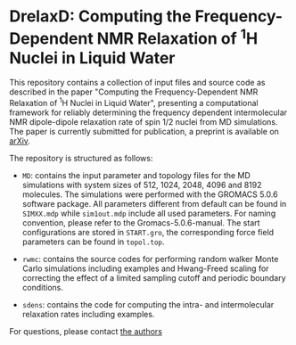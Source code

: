 # DrelaxD: Computing the Frequency-Dependent NMR Relaxation of <sup>1</sup>H Nuclei in Liquid Water

This repository contains a collection of input files and source code as described in the paper "Computing the Frequency-Dependent NMR Relaxation of <sup>1</sup>H Nuclei in Liquid Water", presenting a computational framework for reliably determining the frequency dependent intermolecular NMR dipole-dipole relaxation rate of spin 1/2 nuclei from MD simulations. The paper is currently submitted for publication, a preprint is available on [arXiv](https://arxiv.org/abs/2312.02712).

The repository is structured as follows:
* `MD`: contains the input parameter and topology files for the MD simulations with system sizes of 512, 1024, 2048, 4096 and 8192 molecules. The simulations were performed with the GROMACS 5.0.6 software package. All parameters different from default can be found in `SIMXX.mdp` while `sim1out.mdp` include all used parameters. For naming convention, please refer to the Gromacs-5.0.6-manual. The start configurations are stored in `START.gro`, the corresponding force field parameters can be found in `topol.top`. 
  
* `rwmc`: contains the source codes for performing random walker Monte Carlo simulations including examples and Hwang-Freed scaling for correcting the effect of a limited sampling cutoff and periodic boundary conditions.
  
* `sdens`: contains the code for computing the intra- and intermolecular relaxation rates including examples.


For questions, please contact [the authors](mailto:dietmar.paschek@uni-rostock.de)
